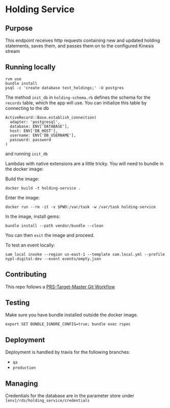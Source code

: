 # Holding Service

## Purpose

This endpoint receives http requests containing new and updated holding statements, saves them, and passes them on to the configured Kinesis stream

## Running locally

```
rvm use
bundle install
psql -c 'create database test_holdings;' -U postgres
```

The method `init_db` in `holding-schema.rb` defines the schema for the `records` table, which the app will use. You can initialize this table by connecting to the db

```
ActiveRecord::Base.establish_connection(
  adapter: 'postgresql',
  database: ENV['DATABASE'],
  host: ENV['DB_HOST'],
  username: ENV['DB_USERNAME'],
  password: password
)
```

and running `init_db`


Lambdas with native extensions are a little tricky. You will need to bundle in the docker image:

Build the image:
```
docker build -t holding-service .
```

Enter the image:

```
docker run --rm -it -v $PWD:/var/task -w /var/task holding-service
```

In the image, install gems:

```
bundle install --path vendor/bundle --clean
```

You can then `exit` the image and proceed.

To test an event locally:

```
sam local invoke --region us-east-1 --template sam.local.yml --profile nypl-digital-dev --event events/empty.json
```

## Contributing

This repo follows a [PRS-Target-Master Git Workflow](https://github.com/NYPL/engineering-general/blob/a19c78b028148465139799f09732e7eb10115eef/standards/git-workflow.md#prs-target-master-merge-to-deployment-branches)

## Testing

Make sure you have bundle installed outside the docker image.

```
export SET BUNDLE_IGNORE_CONFIG=true; bundle exec rspec
```

## Deployment

Deployment is handled by travis for the following branches:

- `qa`
- `production`


## Managing

Credentials for the database are in the parameter store under `[env]/rds/holding_service/credentials`
